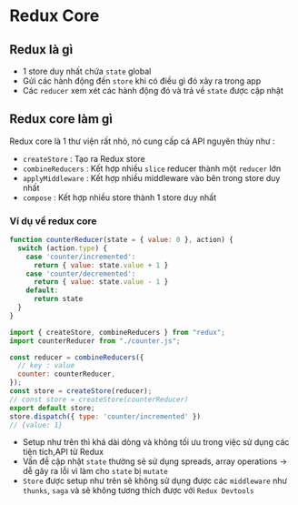 # Redux Core

## Redux là gì

- 1 store duy nhất chứa `state` global
- Gửi các hành động đến `store` khi có điều gì đó xảy ra trong app
- Các `reducer` xem xét các hành động đó và trả về `state` được cập nhật
## Redux core làm gì
Redux core là 1 thư viện rất nhỏ, nó cung cấp cá API nguyên thủy như :
- `createStore` : Tạo ra Redux store
- `combineReducers` : Kết hợp nhiều `slice` reducer thành một `reducer` lớn
- `applyMiddleware` : Kết hợp nhiều middleware vào bên trong store duy nhất
- `compose` : Kết hợp nhiều store thành 1 store duy nhất

### Ví dụ về redux core
```js title=counterReducer.js
function counterReducer(state = { value: 0 }, action) {
  switch (action.type) {
    case 'counter/incremented':
      return { value: state.value + 1 }
    case 'counter/decremented':
      return { value: state.value - 1 }
    default:
      return state
  }
}
```
```js title=store.js
import { createStore, combineReducers } from "redux";
import counterReducer from "./counter.js";

const reducer = combineReducers({
  // key : value
  counter: counterReducer,
});
const store = createStore(reducer);
// const store = createStore(counterReducer)
export default store;
store.dispatch({ type: 'counter/incremented' })
// {value: 1}
```
- Setup như trên thì khá dài dòng và không tối ưu trong việc sử dụng các tiện tích,API từ Redux
- Vấn đề cập nhật `state` thường sẻ sử dụng spreads, array operations -> dễ gây ra lỗi vì làm cho `state` bị `mutate`
- `Store` được setup như trên sẽ không sử dụng được các `middleware` như `thunks`, `saga` và sẽ không tương thích được với `Redux Devtools`